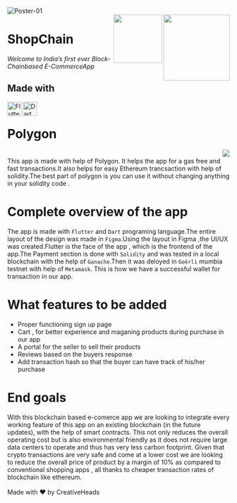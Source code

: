 ![Poster-01](https://user-images.githubusercontent.com/76547134/126904693-6413b4bf-09de-42d4-86c5-3678f9afad8b.jpg)
<br/>
<img align = "right" width="150" src= "https://img.shields.io/badge/supports-Andriod-green">
<img align = "right" width="110" src= "https://img.shields.io/badge/supports-iOS-blue">

# ShopChain
*Welcome to India’s first ever Block-Chainbased E-CommerceApp*

## Made with 

<img alt="Flutter" align="left" height="32" width="32" src="https://img.icons8.com/color/50/000000/flutter.png"/> 
<img alt="Dart" align="left" height="32" width="32" src="https://img.icons8.com/color/48/000000/dart.png"/><br/>

# Polygon
<img align="right" src="https://user-images.githubusercontent.com/76547134/126905189-7ccb48ff-51ba-4e1b-a274-748c21548643.gif"><br/>
 This app is made with help of Polygon. It helps the app for a gas free and fast transactions.It also helps for easy Ethereum trancsaction with help of solidity.The best part of polygon is you can use it without changing anything in your solidity code . 

# Complete overview of the app

The app is made with ```Flutter``` and ```Dart``` programing language.The entire layout of the design was made in ```Figma```.Using the layout in Figma ,the UI/UX was created.Flutter is the face of the app , which is the frontend of the app.The Payment section is done with ```Solidity``` and was tested in a local blockchain with the help of ```Ganache```.Then it was deloyed in ```Goërli``` mumbia testnet with help of ```Metamask```. This is how we have a successful wallet for transaction in our app.

# What features to be added

+ Proper functioning sign up page
+ Cart , for better experience and maganing products during purchase in our app
+ A portal for the seller to sell their products
+ Reviews based on the buyers response
+ Add transaction hash so that the buyer can have track of his/her purchase

# End goals

With this blockchain based e-comerce app we are looking to integrate every working feature of this app on an existing blockchain (in the future updates), with the help of smart contracts. This not only reduces the overall operating cost but is also environmental friendly as it does not require large data centers to operate and thus has very less carbon footprint. Given that crypto transactions are very safe and come at a lower cost we are looking to reduce the overall price of product by a margin of 10% as compared to conventional shopping apps , all thanks to cheaper transaction rates of blockchain like ethereum.
<br/><br/>
Made with ♥️ by CreativeHeads

